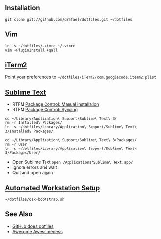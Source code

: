 ## Installation

`git clone git://github.com/drafael/dotfiles.git ~/dotfiles`

## Vim

```
ln -s ~/dotfiles/.vimrc ~/.vimrc
vim +PluginInstall +qall
```

## [iTerm2](http://iterm2.com)

Point your preferences to `~/dotfiles/iTerm2/com.googlecode.iterm2.plist`

## [Sublime Text](https://www.sublimetext.com/)

* RTFM [Package Control: Manual installation](https://packagecontrol.io/installation)
* RTFM [Package Control: Syncing](https://packagecontrol.io/docs/syncing)

```
cd ~/Library/Application\ Support/Sublime\ Text\ 3/
rm -r Installed\ Packages/
ln -s ~/dotfiles/Library/Application\ Support/Sublime\ Text\ 3/Installed\ Packages/

cd ~/Library/Application\ Support/Sublime\ Text\ 3/Packages/
rm -r User
ln -s ~/dotfiles/Library/Application\ Support/Sublime\ Text\ 3/Packages/User/
```
* Open Sublime Text `open /Applications/Sublime\ Text.app/`
* Ignore errors and wait
* Quit and open again

## [Automated Workstation Setup](https://github.com/drafael/osx-bootstrap)

`~/dotfiles/osx-bootstrap.sh`

## See Also

* [GitHub does dotfiles](https://dotfiles.github.io/)
* [Awesome Awesomeness](https://github.com/bayandin/awesome-awesomeness)
